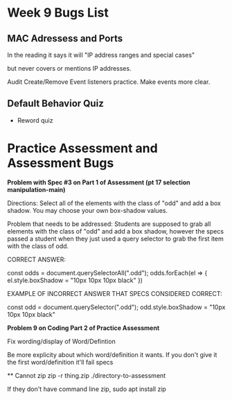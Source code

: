 # Week 9 Bugs List


## **MAC Adressess and Ports**

In the reading it says it will "IP address ranges and special cases"

but never covers or mentions IP addresses.

Audit Create/Remove Event listeners practice. Make events more clear.




## **Default Behavior Quiz**

 * Reword quiz

# Practice Assessment and Assessment Bugs

 **Problem with Spec #3 on Part 1 of Assessment (pt 17 selection manipulation-main)**

Directions:  Select all of the elements with the class of "odd" and add a box shadow. You
may choose your own box-shadow values.

Problem that needs to be addressed:  Students are supposed to grab all elements with the class of "odd" and add a box shadow, however the specs passed a student when they just used a query selector to grab the first item with the class of odd.

CORRECT ANSWER:

const odds = document.querySelectorAll(".odd");
odds.forEach(el => {
    el.style.boxShadow = "10px 10px 10px black"
})

EXAMPLE OF INCORRECT ANSWER THAT SPECS CONSIDERED CORRECT:

const odd = document.querySelector(".odd");
odd.style.boxShadow = "10px 10px 10px black"


**Problem 9 on Coding Part 2 of Practice Assessment**

Fix wording/display of Word/Defintion

Be more explicity about which word/definition it wants. If you don't give it the first word/definition it'll fail specs


** Cannot zip 
zip -r thing.zip ./directory-to-assessment

If they don't have command line zip, sudo apt install zip

